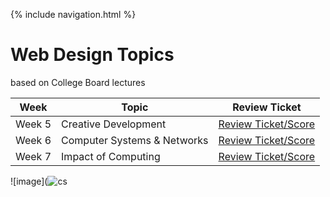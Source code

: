 {% include navigation.html %}
 
# Web Design Topics 
based on College Board lectures


| Week      | Topic | Review Ticket |
| ----------- | ----------- | ----------- |
| Week 5      | Creative Development | [Review Ticket/Score](https://github.com/GavinYWu/kylies-disciples2/issues/7#issue-1209094038) |
| Week 6   |Computer Systems & Networks | [Review Ticket/Score](https://github.com/GavinYWu/kylies-disciples2/issues/7#issuecomment-1104340873) |
| Week 7 | Impact of Computing | [Review Ticket/Score](https://github.com/GavinYWu/kylies-disciples2/issues/7#issuecomment-1104341057) |

![image](![cs](https://github.com/user-attachments/assets/bbae6fa4-2f34-411f-ba89-1ca33a1f02e3)

